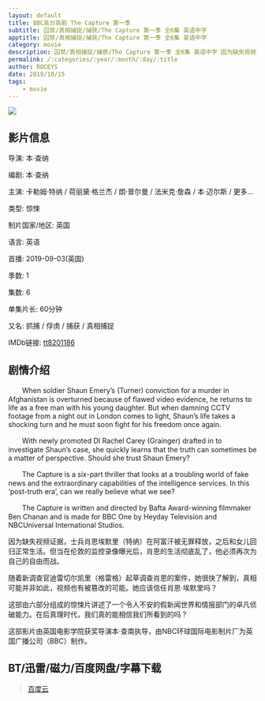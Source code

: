 ```yaml
---
layout: default
title: BBC高分英剧 The Capture 第一季 
subtitle: 囚禁/真相捕捉/捕获/The Capture 第一季 全6集 英语中字
apptitle: 囚禁/真相捕捉/捕获/The Capture 第一季 全6集 英语中字
category: movie
description: 囚禁/真相捕捉/捕获/The Capture 第一季 全6集 英语中字 因为缺失视频证据，士兵肖恩埃默里（特纳）在阿富汗被无罪释放，之后和女儿回归正常生活。但当在伦敦的监控录像曝光后，肖恩的生活彻底乱了，他必须再次为自己的自由而战。随着新调查官迪雷切尔凯里（格雷格）起草调查肖恩的案件，她很快了解到，真相可能并非如此，视频也有被篡改的可能。她应该信任肖恩·埃默里吗？这部由六部分组成的惊悚片讲述了一个令人不安的假新闻世界和情报部门的卓凡侦破能力。在后真理时代，我们真的能相信我们所看到的吗？这部影片由英国电影学院获奖导演本·查南执导，由NBC环球国际电影制片厂为英国广播公司（BBC）制作。 The Capture Season 1 真相捕捉 捕获第一季完结下载 1080 720P下载 | BT天堂 | 人人影视 | 新丝路PT 2019.1080p.HD download BT and Magnet 百度网盘 pan.baidu.com/s 
permalink: /:categories/:year/:month/:day/:title
author: ROCEYS
date: 2019/10/15
tags:
    - movie
---
```


![]({{site.cdn}}/img/movie/thecapture-s1.jpg)

## 影片信息

导演: 本·查纳

编剧: 本·查纳

主演: 卡勒姆·特纳 / 荷丽黛·格兰杰 / 朗·普尔曼 / 法米克·詹森 / 本·迈尔斯 / 更多...

类型: 惊悚

制片国家/地区: 英国

语言: 英语

首播: 2019-09-03(英国)

季数: 1

集数: 6

单集片长: 60分钟

又名: 抓捕 / 俘虏 / 捕获 / 真相捕捉

IMDb链接: [tt8201186](http://www.imdb.com/title/tt8201186)

## 剧情介绍 

　　When soldier Shaun Emery’s (Turner) conviction for a murder in Afghanistan is overturned because of flawed video evidence, he returns to life as a free man with his young daughter. But when damning CCTV footage from a night out in London comes to light, Shaun’s life takes a shocking turn and he must soon fight for his freedom once again. 

　　With newly promoted DI Rachel Carey (Grainger) drafted in to investigate Shaun’s case, she quickly learns that the truth can sometimes be a matter of perspective. Should she trust Shaun Emery? 

　　The Capture is a six-part thriller that looks at a troubling world of fake news and the extraordinary capabilities of the intelligence services. In this ‘post-truth era’, can we really believe what we see? 

　　The Capture is written and directed by Bafta Award-winning filmmaker Ben Chanan and is made for BBC One by Heyday Television and NBCUniversal International Studios.

因为缺失视频证据，士兵肖恩埃默里（特纳）在阿富汗被无罪释放，之后和女儿回归正常生活。但当在伦敦的监控录像曝光后，肖恩的生活彻底乱了，他必须再次为自己的自由而战。

随着新调查官迪雷切尔凯里（格雷格）起草调查肖恩的案件，她很快了解到，真相可能并非如此，视频也有被篡改的可能。她应该信任肖恩·埃默里吗？

这部由六部分组成的惊悚片讲述了一个令人不安的假新闻世界和情报部门的卓凡侦破能力。在后真理时代，我们真的能相信我们所看到的吗？

这部影片由英国电影学院获奖导演本·查南执导，由NBC环球国际电影制片厂为英国广播公司（BBC）制作。


## BT/迅雷/磁力/百度网盘/字幕下载

> [百度云](https://pan.baidu.com/s/139ipE4m7m7sPCCnm8p2RYA)
